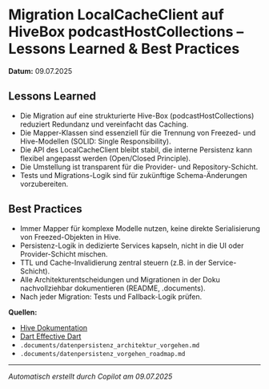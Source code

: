 # Migration LocalCacheClient auf HiveBox podcastHostCollections – Lessons Learned & Best Practices

**Datum:** 09.07.2025

## Lessons Learned
- Die Migration auf eine strukturierte Hive-Box (podcastHostCollections) reduziert Redundanz und vereinfacht das Caching.
- Die Mapper-Klassen sind essenziell für die Trennung von Freezed- und Hive-Modellen (SOLID: Single Responsibility).
- Die API des LocalCacheClient bleibt stabil, die interne Persistenz kann flexibel angepasst werden (Open/Closed Principle).
- Die Umstellung ist transparent für die Provider- und Repository-Schicht.
- Tests und Migrations-Logik sind für zukünftige Schema-Änderungen vorzubereiten.

## Best Practices
- Immer Mapper für komplexe Modelle nutzen, keine direkte Serialisierung von Freezed-Objekten in Hive.
- Persistenz-Logik in dedizierte Services kapseln, nicht in die UI oder Provider-Schicht mischen.
- TTL und Cache-Invalidierung zentral steuern (z.B. in der Service-Schicht).
- Alle Architekturentscheidungen und Migrationen in der Doku nachvollziehbar dokumentieren (README, .documents).
- Nach jeder Migration: Tests und Fallback-Logik prüfen.

**Quellen:**
- [Hive Dokumentation](https://docs.hivedb.dev/)
- [Dart Effective Dart](https://dart.dev/guides/language/effective-dart)
- `.documents/datenpersistenz_architektur_vorgehen.md`
- `.documents/datenpersistenz_vorgehen_roadmap.md`

---

*Automatisch erstellt durch Copilot am 09.07.2025*
